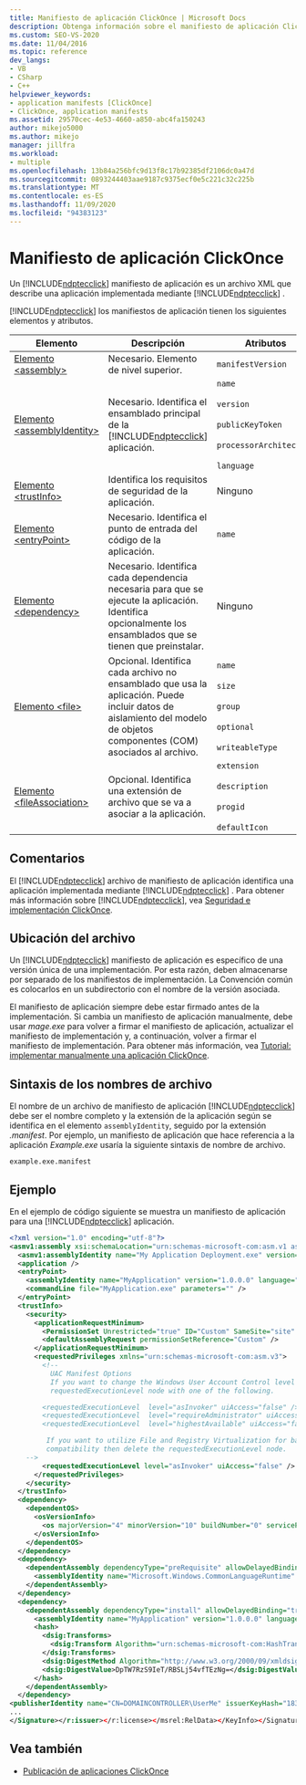 ```yaml
---
title: Manifiesto de aplicación ClickOnce | Microsoft Docs
description: Obtenga información sobre el manifiesto de aplicación ClickOnce, que es un archivo XML que describe una aplicación que se implementa mediante ClickOnce.
ms.custom: SEO-VS-2020
ms.date: 11/04/2016
ms.topic: reference
dev_langs:
- VB
- CSharp
- C++
helpviewer_keywords:
- application manifests [ClickOnce]
- ClickOnce, application manifests
ms.assetid: 29570cec-4e53-4660-a850-abc4fa150243
author: mikejo5000
ms.author: mikejo
manager: jillfra
ms.workload:
- multiple
ms.openlocfilehash: 13b84a256bfc9d13f8c17b92385df2106dc0a47d
ms.sourcegitcommit: 0893244403aae9187c9375ecf0e5c221c32c225b
ms.translationtype: MT
ms.contentlocale: es-ES
ms.lasthandoff: 11/09/2020
ms.locfileid: "94383123"
---
```

# <a name="clickonce-application-manifest"></a>Manifiesto de aplicación ClickOnce
Un [!INCLUDE[ndptecclick](../deployment/includes/ndptecclick_md.md)] manifiesto de aplicación es un archivo XML que describe una aplicación implementada mediante [!INCLUDE[ndptecclick](../deployment/includes/ndptecclick_md.md)] .

[!INCLUDE[ndptecclick](../deployment/includes/ndptecclick_md.md)] los manifiestos de aplicación tienen los siguientes elementos y atributos.

| Elemento | Descripción | Atributos |
| - | - | - |
| [Elemento \<assembly>](../deployment/assembly-element-clickonce-application.md) | Necesario. Elemento de nivel superior. | `manifestVersion` |
| [Elemento \<assemblyIdentity>](../deployment/assemblyidentity-element-clickonce-application.md) | Necesario. Identifica el ensamblado principal de la [!INCLUDE[ndptecclick](../deployment/includes/ndptecclick_md.md)] aplicación. | `name`<br /><br /> `version`<br /><br /> `publicKeyToken`<br /><br /> `processorArchitecture`<br /><br /> `language` |
| [Elemento \<trustInfo>](../deployment/trustinfo-element-clickonce-application.md) | Identifica los requisitos de seguridad de la aplicación. | Ninguno |
| [Elemento \<entryPoint>](../deployment/entrypoint-element-clickonce-application.md) | Necesario. Identifica el punto de entrada del código de la aplicación. | `name` |
| [Elemento \<dependency>](../deployment/dependency-element-clickonce-application.md) | Necesario. Identifica cada dependencia necesaria para que se ejecute la aplicación. Identifica opcionalmente los ensamblados que se tienen que preinstalar. | Ninguno |
| [Elemento \<file>](../deployment/file-element-clickonce-application.md) | Opcional. Identifica cada archivo no ensamblado que usa la aplicación. Puede incluir datos de aislamiento del modelo de objetos componentes (COM) asociados al archivo. | `name`<br /><br /> `size`<br /><br /> `group`<br /><br /> `optional`<br /><br /> `writeableType` |
| [Elemento \<fileAssociation>](../deployment/fileassociation-element-clickonce-application.md) | Opcional. Identifica una extensión de archivo que se va a asociar a la aplicación. | `extension`<br /><br /> `description`<br /><br /> `progid`<br /><br /> `defaultIcon` |

## <a name="remarks"></a>Comentarios
 El [!INCLUDE[ndptecclick](../deployment/includes/ndptecclick_md.md)] archivo de manifiesto de aplicación identifica una aplicación implementada mediante [!INCLUDE[ndptecclick](../deployment/includes/ndptecclick_md.md)] . Para obtener más información sobre [!INCLUDE[ndptecclick](../deployment/includes/ndptecclick_md.md)], vea [Seguridad e implementación ClickOnce](../deployment/clickonce-security-and-deployment.md).

## <a name="file-location"></a>Ubicación del archivo
 Un [!INCLUDE[ndptecclick](../deployment/includes/ndptecclick_md.md)] manifiesto de aplicación es específico de una versión única de una implementación. Por esta razón, deben almacenarse por separado de los manifiestos de implementación. La Convención común es colocarlos en un subdirectorio con el nombre de la versión asociada.

 El manifiesto de aplicación siempre debe estar firmado antes de la implementación. Si cambia un manifiesto de aplicación manualmente, debe usar *mage.exe* para volver a firmar el manifiesto de aplicación, actualizar el manifiesto de implementación y, a continuación, volver a firmar el manifiesto de implementación. Para obtener más información, vea [Tutorial: implementar manualmente una aplicación ClickOnce](../deployment/walkthrough-manually-deploying-a-clickonce-application.md).

## <a name="file-name-syntax"></a>Sintaxis de los nombres de archivo
 El nombre de un archivo de manifiesto de aplicación [!INCLUDE[ndptecclick](../deployment/includes/ndptecclick_md.md)] debe ser el nombre completo y la extensión de la aplicación según se identifica en el elemento `assemblyIdentity`, seguido por la extensión *.manifest*. Por ejemplo, un manifiesto de aplicación que hace referencia a la aplicación *Example.exe* usaría la siguiente sintaxis de nombre de archivo.

 `example.exe.manifest`

## <a name="example"></a>Ejemplo
 En el ejemplo de código siguiente se muestra un manifiesto de aplicación para una [!INCLUDE[ndptecclick](../deployment/includes/ndptecclick_md.md)] aplicación.

```xml
<?xml version="1.0" encoding="utf-8"?>
<asmv1:assembly xsi:schemaLocation="urn:schemas-microsoft-com:asm.v1 assembly.adaptive.xsd" manifestVersion="1.0" xmlns:asmv3="urn:schemas-microsoft-com:asm.v3" xmlns:dsig="http://www.w3.org/2000/09/xmldsig#" xmlns:co.v2="urn:schemas-microsoft-com:clickonce.v2" xmlns="urn:schemas-microsoft-com:asm.v2" xmlns:asmv1="urn:schemas-microsoft-com:asm.v1" xmlns:asmv2="urn:schemas-microsoft-com:asm.v2" xmlns:xsi="http://www.w3.org/2001/XMLSchema-instance" xmlns:co.v1="urn:schemas-microsoft-com:clickonce.v1">
  <asmv1:assemblyIdentity name="My Application Deployment.exe" version="1.0.0.0" publicKeyToken="43cb1e8e7a352766" language="neutral" processorArchitecture="x86" type="win32" />
  <application />
  <entryPoint>
    <assemblyIdentity name="MyApplication" version="1.0.0.0" language="neutral" processorArchitecture="x86" />
    <commandLine file="MyApplication.exe" parameters="" />
  </entryPoint>
  <trustInfo>
    <security>
      <applicationRequestMinimum>
        <PermissionSet Unrestricted="true" ID="Custom" SameSite="site" />
        <defaultAssemblyRequest permissionSetReference="Custom" />
      </applicationRequestMinimum>
      <requestedPrivileges xmlns="urn:schemas-microsoft-com:asm.v3">
        <!--
          UAC Manifest Options
          If you want to change the Windows User Account Control level replace the
          requestedExecutionLevel node with one of the following.

        <requestedExecutionLevel  level="asInvoker" uiAccess="false" />
        <requestedExecutionLevel  level="requireAdministrator" uiAccess="false" />
        <requestedExecutionLevel  level="highestAvailable" uiAccess="false" />

         If you want to utilize File and Registry Virtualization for backward
         compatibility then delete the requestedExecutionLevel node.
    -->
        <requestedExecutionLevel level="asInvoker" uiAccess="false" />
      </requestedPrivileges>
    </security>
  </trustInfo>
  <dependency>
    <dependentOS>
      <osVersionInfo>
        <os majorVersion="4" minorVersion="10" buildNumber="0" servicePackMajor="0" />
      </osVersionInfo>
    </dependentOS>
  </dependency>
  <dependency>
    <dependentAssembly dependencyType="preRequisite" allowDelayedBinding="true">
      <assemblyIdentity name="Microsoft.Windows.CommonLanguageRuntime" version="4.0.20506.0" />
    </dependentAssembly>
  </dependency>
  <dependency>
    <dependentAssembly dependencyType="install" allowDelayedBinding="true" codebase="MyApplication.exe" size="4096">
      <assemblyIdentity name="MyApplication" version="1.0.0.0" language="neutral" processorArchitecture="x86" />
      <hash>
        <dsig:Transforms>
          <dsig:Transform Algorithm="urn:schemas-microsoft-com:HashTransforms.Identity" />
        </dsig:Transforms>
        <dsig:DigestMethod Algorithm="http://www.w3.org/2000/09/xmldsig#sha1" />
        <dsig:DigestValue>DpTW7RzS9IeT/RBSLj54vfTEzNg=</dsig:DigestValue>
      </hash>
    </dependentAssembly>
  </dependency>
<publisherIdentity name="CN=DOMAINCONTROLLER\UserMe" issuerKeyHash="18312a18a21b215ecf4cdb20f5a0e0b0dd263c08" /><Signature Id="StrongNameSignature" xmlns="http://www.w3.org/2000/09/xmldsig#">
...
</Signature></r:issuer></r:license></msrel:RelData></KeyInfo></Signature></asmv1:assembly>
```

## <a name="see-also"></a>Vea también
- [Publicación de aplicaciones ClickOnce](../deployment/publishing-clickonce-applications.md)